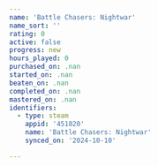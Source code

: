 ```yaml
---
name: 'Battle Chasers: Nightwar'
name_sort: ''
rating: 0
active: false
progress: new
hours_played: 0
purchased_on: .nan
started_on: .nan
beaten_on: .nan
completed_on: .nan
mastered_on: .nan
identifiers:
  - type: steam
    appid: '451020'
    name: 'Battle Chasers: Nightwar'
    synced_on: '2024-10-10'

---
```

